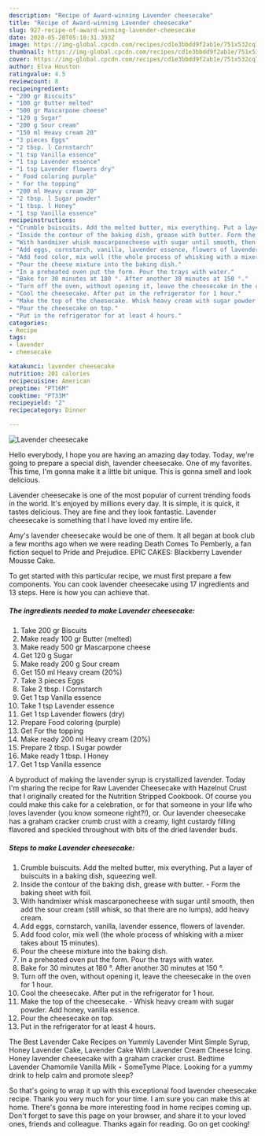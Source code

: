 ```yaml
---
description: "Recipe of Award-winning Lavender cheesecake"
title: "Recipe of Award-winning Lavender cheesecake"
slug: 927-recipe-of-award-winning-lavender-cheesecake
date: 2020-05-20T05:10:31.393Z
image: https://img-global.cpcdn.com/recipes/cd1e3bbdd9f2ab1e/751x532cq70/lavender-cheesecake-recipe-main-photo.jpg
thumbnail: https://img-global.cpcdn.com/recipes/cd1e3bbdd9f2ab1e/751x532cq70/lavender-cheesecake-recipe-main-photo.jpg
cover: https://img-global.cpcdn.com/recipes/cd1e3bbdd9f2ab1e/751x532cq70/lavender-cheesecake-recipe-main-photo.jpg
author: Elva Houston
ratingvalue: 4.5
reviewcount: 8
recipeingredient:
- "200 gr Biscuits"
- "100 gr Butter melted"
- "500 gr Mascarpone cheese"
- "120 g Sugar"
- "200 g Sour cream"
- "150 ml Heavy cream 20"
- "3 pieces Eggs"
- "2 tbsp. l Cornstarch"
- "1 tsp Vanilla essence"
- "1 tsp Lavender essence"
- "1 tsp Lavender flowers dry"
- " Food coloring purple"
- " For the topping"
- "200 ml Heavy cream 20"
- "2 tbsp. l Sugar powder"
- "1 tbsp. l Honey"
- "1 tsp Vanilla essence"
recipeinstructions:
- "Crumble buiscuits. Add the melted butter, mix everything. Put a layer of buiscuits in a baking dish, squeezing well."
- "Inside the contour of the baking dish, grease with butter. Form the baking sheet with foil."
- "With handmixer whisk mascarponecheese with sugar until smooth, then add the sour cream (still whisk, so that there are no lumps), add heavy cream."
- "Add eggs, cornstarch, vanilla, lavender essence, flowers of lavender."
- "Add food color, mix well (the whole process of whisking with a mixer takes about 15 minutes)."
- "Pour the cheese mixture into the baking dish."
- "In a preheated oven put the form. Pour the trays with water."
- "Bake for 30 minutes at 180 °. After another 30 minutes at 150 °."
- "Turn off the oven, without opening it, leave the cheesecake in the oven for 1 hour."
- "Cool the cheesecake. After put in the refrigerator for 1 hour."
- "Make the top of the cheesecake. Whisk heavy cream with sugar powder. Add honey, vanilla essence."
- "Pour the cheesecake on top."
- "Put in the refrigerator for at least 4 hours."
categories:
- Recipe
tags:
- lavender
- cheesecake

katakunci: lavender cheesecake 
nutrition: 201 calories
recipecuisine: American
preptime: "PT16M"
cooktime: "PT33M"
recipeyield: "2"
recipecategory: Dinner

---
```



![Lavender cheesecake](https://img-global.cpcdn.com/recipes/cd1e3bbdd9f2ab1e/751x532cq70/lavender-cheesecake-recipe-main-photo.jpg)

Hello everybody, I hope you are having an amazing day today. Today, we're going to prepare a special dish, lavender cheesecake. One of my favorites. This time, I'm gonna make it a little bit unique. This is gonna smell and look delicious.

Lavender cheesecake is one of the most popular of current trending foods in the world. It's enjoyed by millions every day. It is simple, it is quick, it tastes delicious. They are fine and they look fantastic. Lavender cheesecake is something that I have loved my entire life.

Amy&#39;s lavender cheesecake would be one of them. It all began at book club a few months ago when we were reading Death Comes To Pemberly, a fan fiction sequel to Pride and Prejudice. EPIC CAKES: Blackberry Lavender Mousse Cake.


To get started with this particular recipe, we must first prepare a few components. You can cook lavender cheesecake using 17 ingredients and 13 steps. Here is how you can achieve that.

<!--inarticleads1-->

##### The ingredients needed to make Lavender cheesecake:

1. Take 200 gr Biscuits
1. Make ready 100 gr Butter (melted)
1. Make ready 500 gr Mascarpone cheese
1. Get 120 g Sugar
1. Make ready 200 g Sour cream
1. Get 150 ml Heavy cream (20%)
1. Take 3 pieces Eggs
1. Take 2 tbsp. l Cornstarch
1. Get 1 tsp Vanilla essence
1. Take 1 tsp Lavender essence
1. Get 1 tsp Lavender flowers (dry)
1. Prepare  Food coloring (purple)
1. Get  For the topping
1. Make ready 200 ml Heavy cream (20%)
1. Prepare 2 tbsp. l Sugar powder
1. Make ready 1 tbsp. l Honey
1. Get 1 tsp Vanilla essence


A byproduct of making the lavender syrup is crystallized lavender. Today I&#39;m sharing the recipe for Raw Lavender Cheesecake with Hazelnut Crust that I originally created for the Nutrition Stripped Cookbook. Of course you could make this cake for a celebration, or for that someone in your life who loves lavender (you know someone right?!), or. Our lavender cheesecake has a graham cracker crumb crust with a creamy, light custardy filling flavored and speckled throughout with bits of the dried lavender buds. 

<!--inarticleads2-->

##### Steps to make Lavender cheesecake:

1. Crumble buiscuits. Add the melted butter, mix everything. Put a layer of buiscuits in a baking dish, squeezing well.
1. Inside the contour of the baking dish, grease with butter. - Form the baking sheet with foil.
1. With handmixer whisk mascarponecheese with sugar until smooth, then add the sour cream (still whisk, so that there are no lumps), add heavy cream.
1. Add eggs, cornstarch, vanilla, lavender essence, flowers of lavender.
1. Add food color, mix well (the whole process of whisking with a mixer takes about 15 minutes).
1. Pour the cheese mixture into the baking dish.
1. In a preheated oven put the form. Pour the trays with water.
1. Bake for 30 minutes at 180 °. After another 30 minutes at 150 °.
1. Turn off the oven, without opening it, leave the cheesecake in the oven for 1 hour.
1. Cool the cheesecake. After put in the refrigerator for 1 hour.
1. Make the top of the cheesecake. - Whisk heavy cream with sugar powder. Add honey, vanilla essence.
1. Pour the cheesecake on top.
1. Put in the refrigerator for at least 4 hours.


The Best Lavender Cake Recipes on Yummly Lavender Mint Simple Syrup, Honey Lavender Cake, Lavender Cake With Lavender Cream Cheese Icing. Honey lavender cheesecake with a graham cracker crust. Bedtime Lavender Chamomile Vanilla Milk ⋆ SomeTyme Place. Looking for a yummy drink to help calm and promote sleep? 

So that's going to wrap it up with this exceptional food lavender cheesecake recipe. Thank you very much for your time. I am sure you can make this at home. There's gonna be more interesting food in home recipes coming up. Don't forget to save this page on your browser, and share it to your loved ones, friends and colleague. Thanks again for reading. Go on get cooking!
